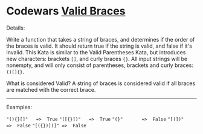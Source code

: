 # Codewars [Valid Braces](http://www.codewars.com/kata/valid-braces/javascript)

Details:


Write a function that takes a string of braces, and determines if the order of the braces is valid.
It should return true if the string is valid, and false if it's invalid. 
This Kata is similar to the Valid Parentheses Kata, but introduces new characters: brackets `[]`, and curly braces `{}`.
All input strings will be nonempty, and will only consist of parentheses, brackets and curly braces: `()[]{}`.

What is considered Valid?
A string of braces is considered valid if all braces are matched with the correct brace.

-----

Examples:

`"(){}[]"   =>  True`
`"([{}])"   =>  True`
`"(}"       =>  False`
`"[(])"     =>  False`
`"[({})](]" =>  False`
